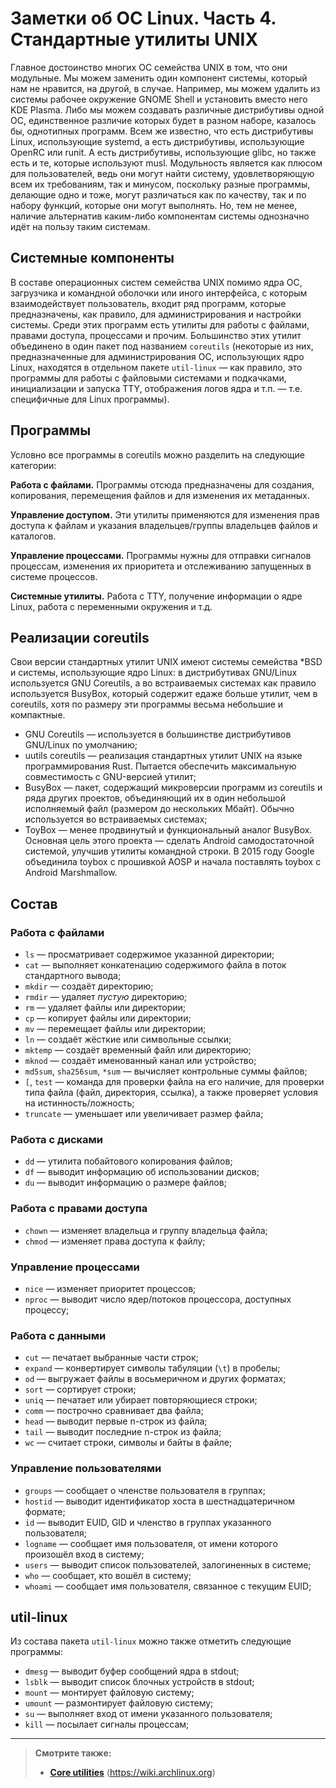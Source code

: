 # Заметки об ОС Linux. Часть 4. Стандартные утилиты UNIX

Главное достоинство многих ОС семейства UNIX в том, что они модульные. Мы можем заменить один компонент системы, который нам не нравится, на другой, в случае. Например, мы можем удалить из системы рабочее окружение GNOME Shell и установить вместо него KDE Plasma. Либо мы можем создавать различные дистрибутивы одной ОС, единственное различие которых будет в разном наборе, казалось бы, однотипных программ. Всем же известно, что есть дистрибутивы Linux, использующие systemd, а есть дистрибутивы, использующие OpenRC или runit. А есть дистрибутивы, использующие glibc, но также есть и те, которые используют musl. Модульность является как плюсом для пользователей, ведь они могут найти систему, удовлетворяющую всем их требованиям, так и минусом, поскольку разные программы, делающие одно и тоже, могут различаться как по качеству, так и по набору функций, которые они могут выполнять. Но, тем не менее, наличие альтернатив каким-либо компонентам системы однозначно идёт на пользу таким системам.

## Системные компоненты

В составе операционных систем семейства UNIX помимо ядра ОС, загрузчика и командной оболочки или иного интерфейса, с которым взаимодействует пользователь, входит ряд программ, которые предназначены, как правило, для администрирования и настройки системы. Среди этих программ есть утилиты для работы с файлами, правами доступа, процессами и прочим. Большинство этих утилит объединено в один пакет под названием `coreutils` (некоторые из них, предназначенные для администрирования ОС, использующих ядро Linux, находятся в отдельном пакете `util-linux` — как правило, это программы для работы с файловыми системами и подкачками, инициализации и запуска TTY, отображения логов ядра и т.п. — т.е. специфичные для Linux программы).

## Программы

Условно все программы в coreutils можно разделить на следующие категории:

**Работа с файлами.** Программы отсюда предназначены для создания, копирования, перемещения файлов и для изменения их метаданных.

**Управление доступом.** Эти утилиты применяются для изменения прав доступа к файлам и указания владельцев/группы владельцев файлов и каталогов.

**Управление процессами.** Программы нужны для отправки сигналов процессам, изменения их приоритета и отслеживанию запущенных в системе процессов.

**Системные утилиты.** Работа с TTY, получение информации о ядре Linux, работа с переменными окружения и т.д.

## Реализации coreutils

Свои версии стандартных утилит UNIX имеют системы семейства *BSD и системы, использующие ядро Linux: в дистрибутивах GNU/Linux используется GNU Coreutils, а во встраиваемых системах как правило используется BusyBox, который содержит едаже больше утилит, чем в coreutils, хотя по размеру эти программы весьма небольшие и компактные.

- GNU Coreutils — используется в большинстве дистрибутивов GNU/Linux по умолчанию;
- uutils coreutils — реализация стандартных утилит UNIX на языке программирования Rust. Пытается обеспечить максимальную совместимость с GNU-версией утилит;
- BusyBox — пакет, содержащий микроверсии программ из coreutils и ряда других проектов, объединяющий их в один небольшой исполняемый файл (размером до нескольких Мбайт). Обычно используется во встраиваемых системах;
- ToyBox — менее продвинутый и функциональный аналог BusyBox. Основная цель этого проекта — сделать Android самодостаточной системой, улучшив утилиты командной строки. В 2015 году Google объединила toybox с прошивкой AOSP и начала поставлять toybox с Android Marshmallow.

## Состав

### Работа с файлами

- `ls` — просматривает содержимое указанной директории;
- `cat` — выполняет конкатенацию содержимого файла в поток стандартного вывода;
- `mkdir` — создаёт директорию;
- `rmdir` — удаляет *пустую* директорию;
- `rm` — удаляет файлы или директории;
- `cp` — копирует файлы или директории;
- `mv` — перемещает файлы или директории;
- `ln` — создаёт жёсткие или символьные ссылки;
- `mktemp` — создаёт временный файл или директорию;
- `mknod` — создаёт именованный канал или устройство;
- `md5sum`, `sha256sum`, `*sum` — вычисляет контрольные суммы файлов;
- `[`, `test` — команда для проверки файла на его наличие, для проверки типа файла (файл, директория, ссылка), а также проверяет условия на истинность/ложность;
- `truncate` — уменьшает или увеличивает размер файла;

### Работа с дисками

- `dd` — утилита побайтового копирования файлов;
- `df` — выводит информацию об использовании дисков;
- `du` — выводит информацию о размере файлов;

### Работа с правами доступа

- `chown` — изменяет владельца и группу владельца файла;
- `chmod` — изменяет права доступа к файлу;

### Управление процессами

- `nice` — изменяет приоритет процессов;
- `nproc` — выводит число ядер/потоков процессора, доступных процессу;

### Работа с данными

- `cut` — печатает выбранные части строк;
- `expand` — конвертирует символы табуляции (`\t`) в пробелы;
- `od` — выгружает файлы в восьмеричном и других форматах;
- `sort` — сортирует строки;
- `uniq` — печатает или убирает повторяющиеся строки;
- `comm` — построчно сравнивает два файла;
- `head` — выводит первые n-строк из файла;
- `tail` — выводит последние n-строк из файла;
- `wc` — считает строки, символы и байты в файле;

### Управление пользователями

- `groups` — сообщает о членстве пользователя в группах;
- `hostid` — выводит идентификатор хоста в шестнадцатеричном формате;
- `id` — выводит EUID, GID и членство в группах указанного пользователя;
- `logname` — сообщает имя пользователя, от имени которого произошёл вход в <!-- анус --> систему;
- `users` — выводит список пользователей, залогиненных в системе;
- `who` — сообщает, кто вошёл в систему;
- `whoami` — сообщает имя пользователя, связанное с текущим EUID;

## util-linux

Из состава пакета `util-linux` можно также отметить следующие программы:

- `dmesg` — выводит буфер сообщений ядра в stdout;
- `lsblk` — выводит список блочных устройств в stdout;
- `mount` — монтирует файловую систему;
- `umount` — размонтирует файловую систему;
- `su` — выполняет вход от имени указанного пользователя;
- `kill` — посылает сигналы процессам;

---

> **Смотрите также:**
>
> - [**Core utilities**](https://wiki.archlinux.org/title/core_utilities) (<https://wiki.archlinux.org>)
